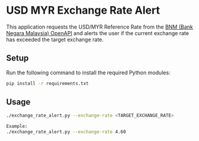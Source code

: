 # USD MYR Exchange Rate Alert

This application requests the USD/MYR Reference Rate from the [BNM (Bank Negara Malaysia) OpenAPI](https://apikijangportal.bnm.gov.my/) and alerts the user if the current exchange rate has exceeded the target exchange rate.

## Setup

Run the following command to install the required Python modules:

```bash
pip install -r requirements.txt
```

## Usage

```bash
./exchange_rate_alert.py --exchange-rate <TARGET_EXCHANGE_RATE>

Example:
./exchange_rate_alert.py --exchange-rate 4.60
```
